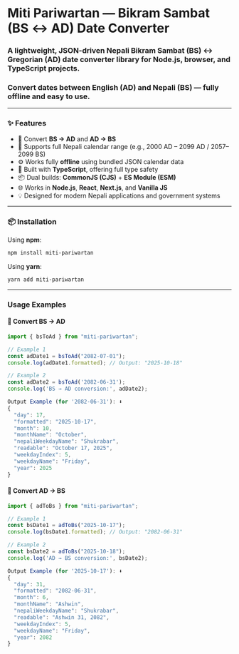 # **Miti Pariwartan — Bikram Sambat (BS ↔ AD) Date Converter**


### A lightweight, JSON-driven **Nepali Bikram Sambat (BS) ↔ Gregorian (AD)** date converter library for Node.js, browser, and TypeScript projects.  
### Convert dates between English (AD) and Nepali (BS) — fully offline and easy to use.
---

### ✨ Features

- 🔁 Convert **BS → AD** and **AD → BS**
- 📅 Supports full Nepali calendar range (e.g., 2000 AD – 2099 AD / 2057–2099 BS) 
- ⚙️ Works fully **offline** using bundled JSON calendar data
- 🧠 Built with **TypeScript**, offering full type safety
- 📦 Dual builds: **CommonJS (CJS)** + **ES Module (ESM)**
- 🌐 Works in **Node.js**, **React**, **Next.js**, and **Vanilla JS**
- 💡 Designed for modern Nepali applications and government systems

---

### 📦 Installation

Using **npm**:

```bash
npm install miti-pariwartan
```

Using **yarn**:

```bash
yarn add miti-pariwartan

```
---

### Usage Examples

#### 📆 Convert BS → AD

```ts
import { bsToAd } from "miti-pariwartan";

// Example 1
const adDate1 = bsToAd("2082-07-01");
console.log(adDate1.formatted); // Output: "2025-10-18"

// Example 2
const adDate2 = bsToAd('2082-06-31');
console.log('BS → AD conversion:', adDate2);

Output Example (for '2082-06-31'): ⬇️
{
  "day": 17,
  "formatted": "2025-10-17",
  "month": 10,
  "monthName": "October",
  "nepaliWeekdayName": "Shukrabar",
  "readable": "October 17, 2025",
  "weekdayIndex": 5,
  "weekdayName": "Friday",
  "year": 2025
}
```

#### 📅 Convert AD → BS
```ts
import { adToBs } from "miti-pariwartan";

// Example 1
const bsDate1 = adToBs("2025-10-17");
console.log(bsDate1.formatted); // Output: "2082-06-31"

// Example 2
const bsDate2 = adToBs("2025-10-18");
console.log('AD → BS conversion:', bsDate2);

Output Example (for '2025-10-17'): ⬇️
{
  "day": 31,
  "formatted": "2082-06-31",
  "month": 6,
  "monthName": "Ashwin",
  "nepaliWeekdayName": "Shukrabar",
  "readable": "Ashwin 31, 2082",
  "weekdayIndex": 5,
  "weekdayName": "Friday",
  "year": 2082
}





